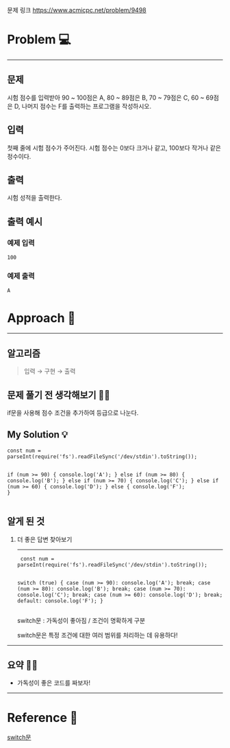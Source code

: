 <p>문제 링크
<a href="https://www.acmicpc.net/problem/9498">https://www.acmicpc.net/problem/9498</a></p>
<h1 id="problem-💻">Problem 💻</h1>
<hr />
<h2 id="문제">문제</h2>
<p>시험 점수를 입력받아 90 ~ 100점은 A, 80 ~ 89점은 B, 70 ~ 79점은 C, 60 ~ 69점은 D, 나머지 점수는 F를 출력하는 프로그램을 작성하시오.</p>
<h2 id="입력">입력</h2>
<p>첫째 줄에 시험 점수가 주어진다. 시험 점수는 0보다 크거나 같고, 100보다 작거나 같은 정수이다.</p>
<h2 id="출력">출력</h2>
<p>시험 성적을 출력한다.</p>
<h2 id="출력-예시">출력 예시</h2>
<h3 id="예제-입력">예제 입력</h3>
<pre><code>100</code></pre><h3 id="예제-출력">예제 출력</h3>
<pre><code>A</code></pre><h1 id="approach-📝">Approach 📝</h1>
<hr />
<h2 id="알고리즘">알고리즘</h2>
<blockquote>
<p>입력 → 구현 → 출력</p>
</blockquote>
<h2 id="문제-풀기-전-생각해보기-🤷♀️">문제 풀기 전 생각해보기 🤷‍♀️</h2>
<p>if문을 사용해 점수 조건을 추가하여 등급으로 나눈다.</p>
<h2 id="my-solution-💡">My Solution 💡</h2>
<pre><code class="language-jsx">const num = parseInt(require('fs').readFileSync('/dev/stdin').toString());

if (num &gt;= 90) {
    console.log('A');
} else if (num &gt;= 80) {
    console.log('B');
} else if (num &gt;= 70) {
    console.log('C');
} else if (num &gt;= 60) {
    console.log('D');
} else {
    console.log('F');
}</code></pre>
<h2 id="알게-된-것">알게 된 것</h2>
<ol>
<li><p>더 좋은 답변 찾아보기</p>
<hr />
<pre><code class="language-jsx"> const num = parseInt(require('fs').readFileSync('/dev/stdin').toString());

 switch (true) {
     case (num &gt;= 90):
         console.log('A');
         break;
     case (num &gt;= 80):
         console.log('B');
         break;
     case (num &gt;= 70):
         console.log('C');
         break;
     case (num &gt;= 60):
         console.log('D');
         break;
     default:
         console.log('F');
 }</code></pre>
<p> switch문 : 가독성이 좋아짐 / 조건이 명확하게 구분</p>
<p> switch문은 특정 조건에 대한 여러 범위를 처리하는 데 유용하다!</p>
</li>
</ol>
<hr />
<h2 id="요약-💁♀️">요약 💁‍♀️</h2>
<ul>
<li>가독성이 좋은 코드를 짜보자!</li>
</ul>
<hr />
<h1 id="reference-📄">Reference 📄</h1>
<p><a href="https://ko.javascript.info/switch">switch문</a></p>